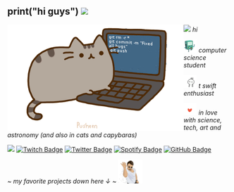 ## print("hi guys") <img src="https://user-images.githubusercontent.com/5679180/79618120-0daffb80-80be-11ea-819e-d2b0fa904d07.gif" width="27">

<img align="left" src="https://github.com/bbelkiss/bbelkiss/blob/main/assets/pusheencode.gif"/>

<p></a><img src="https://media.giphy.com/media/WUlplcMpOCEmTGBtBW/giphy.gif" width="30"><em> hi</em></p>
<p></a><img src="https://github.com/bbelkiss/bbelkiss/blob/main/assets/bmo.gif" width="30"/> <em>computer science student</em></p>
<p></a><img src="https://github.com/bbelkiss/bbelkiss/blob/main/assets/enthusiast.gif" width="30"/> <em>t swift enthusiast</em></p>
<p></a><img src="https://github.com/bbelkiss/bbelkiss/blob/main/assets/love.gif" width="30"/> <em>in love with science, tech, art and astronomy (and also in cats and capybaras)</em></p>

<img src="https://media.giphy.com/media/VgCDAzcKvsR6OM0uWg/giphy.gif" width="50"> [![Twitch Badge](https://img.shields.io/badge/-Twitch-6441A5?style=flat-square&labelColor=6441A5&logo=twitch&logoColor=white&link=https://twitch.tv/bbelkiss)](https://twitch.tv/bbelkiss)
 [![Twitter Badge](https://img.shields.io/badge/-Twitter-1ca0f1?style=flat-square&labelColor=1ca0f1&logo=twitter&logoColor=white&link=https://twitter.com/lbelkiss)](https://twitter.com/lbelkiss) [![Spotify Badge](https://img.shields.io/badge/-Spotify-1DB954?style=flat-square&labelColor=1DB954&logo=spotify&logoColor=white&link=https://open.spotify.com/user/1qwg6h6zxe67ecxpt8mtl5w2f?si=b557446ebe884cd9)](https://open.spotify.com/user/1qwg6h6zxe67ecxpt8mtl5w2f?si=b557446ebe884cd9)
 [![GitHub Badge](https://img.shields.io/badge/-UNLP-181717?style=flat-square&labelColor=181717&logo=github&logoColor=white&link=https://github.com/bBelkiss/UNLP-Informatica)](https://github.com/bBelkiss/UNLP-Informatica)

 <em> ~ my favorite projects down here ↓ ~ </a><img src="https://github.com/bbelkiss/bbelkiss/blob/main/assets/salt.gif?raw=1" width="55"/></em>
